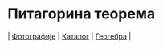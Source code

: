 # Питагорина теорема

| [Фотографије][1]
| [Каталог][2]
| [Геогебра][5]
|

[1]: https://photos.app.goo.gl/bmx7wjTVCthkTC7N6 "Фотографије табле"
[2]: https://ndjapic.github.io/zayopa/m7/02-pitagora/ "Каталог линкова"
[5]: https://www.geogebra.org/m/auKZSc47
